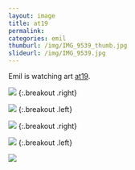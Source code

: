 ```yaml
---
layout: image
title: at19
permalink: 
categories: emil
thumburl: /img/IMG_9539_thumb.jpg
slideurl: /img/IMG_9539.jpg
---
```

Emil is watching art [at19](http://at19.de).

![](/img/IMG_9549.jpg)
{:.breakout .right}

![](/img/IMG_9539.jpg)
{:.breakout .left}

![](/img/IMG_9527.jpg)
{:.breakout .right}

![](/img/IMG_9493.jpg)
{:.breakout .left}

![](/img/IMG_9504.jpg)


